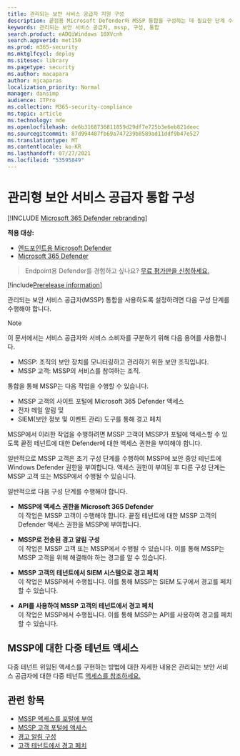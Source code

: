 ```yaml
---
title: 관리되는 보안 서비스 공급자 지원 구성
description: 끝점용 Microsoft Defender와 MSSP 통합을 구성하는 데 필요한 단계 수행
keywords: 관리되는 보안 서비스 공급자, mssp, 구성, 통합
search.product: eADQiWindows 10XVcnh
search.appverid: met150
ms.prod: m365-security
ms.mktglfcycl: deploy
ms.sitesec: library
ms.pagetype: security
ms.author: macapara
author: mjcaparas
localization_priority: Normal
manager: dansimp
audience: ITPro
ms.collection: M365-security-compliance
ms.topic: article
ms.technology: mde
ms.openlocfilehash: de6b3168736811859d29df7e725b3e6eb821deec
ms.sourcegitcommit: 87d994407fb69a747239b8589ad11ddf9b47e527
ms.translationtype: MT
ms.contentlocale: ko-KR
ms.lasthandoff: 07/27/2021
ms.locfileid: "53595849"
---
```

# <a name="configure-managed-security-service-provider-integration"></a>관리형 보안 서비스 공급자 통합 구성

[!INCLUDE [Microsoft 365 Defender rebranding](../../includes/microsoft-defender.md)]

**적용 대상:**
- [엔드포인트용 Microsoft Defender](https://go.microsoft.com/fwlink/p/?linkid=2154037)
- [Microsoft 365 Defender](https://go.microsoft.com/fwlink/?linkid=2118804)

> Endpoint용 Defender를 경험하고 싶나요? [무료 평가판을 신청하세요.](https://www.microsoft.com/microsoft-365/windows/microsoft-defender-atp?ocid=docs-mssp-support-abovefoldlink)
 
[!include[Prerelease information](../../includes/prerelease.md)]

관리되는 보안 서비스 공급자(MSSP) 통합을 사용하도록 설정하려면 다음 구성 단계를 수행해야 합니다.

>[!NOTE]
>이 문서에서는 서비스 공급자와 서비스 소비자를 구분하기 위해 다음 용어를 사용합니다.
> - MSSP: 조직의 보안 장치를 모니터링하고 관리하기 위한 보안 조직입니다.
> - MSSP 고객: MSSP의 서비스를 참여하는 조직.

통합을 통해 MSSP는 다음 작업을 수행할 수 있습니다.

- MSSP 고객의 사이트 포털에 Microsoft 365 Defender 액세스
- 전자 메일 알림 및 
- SIEM(보안 정보 및 이벤트 관리) 도구를 통해 경고 페치

MSSP에서 이러한 작업을 수행하려면 MSSP 고객이 MSSP가 포털에 액세스할 수 있도록 끝점 테넌트에 대한 Defender에 대한 액세스 권한을 부여해야 합니다. 
 

일반적으로 MSSP 고객은 초기 구성 단계를 수행하여 MSSP에 보안 중앙 테넌트에 Windows Defender 권한을 부여합니다. 액세스 권한이 부여된 후 다른 구성 단계는 MSSP 고객 또는 MSSP에서 수행될 수 있습니다.


일반적으로 다음 구성 단계를 수행해야 합니다.


- **MSSP에 액세스 권한을 Microsoft 365 Defender** <br>
이 작업은 MSSP 고객이 수행해야 합니다. 끝점 테넌트에 대한 MSSP 고객의 Defender 액세스 권한을 MSSP에 부여합니다.
 

- **MSSP로 전송된 경고 알림 구성** <br>
이 작업은 MSSP 고객 또는 MSSP에서 수행될 수 있습니다. 이를 통해 MSSP는 MSSP 고객을 위해 해결해야 하는 경고를 알 수 있습니다.

- **MSSP 고객의 테넌트에서 SIEM 시스템으로 경고 페치** <br> 이 작업은 MSSP에서 수행됩니다. 이를 통해 MSSP는 SIEM 도구에서 경고를 페치할 수 있습니다.

- **API를 사용하여 MSSP 고객의 테넌트에서 경고 페치** <br>
이 작업은 MSSP에서 수행됩니다. 이를 통해 MSSP는 API를 사용하여 경고를 페치할 수 있습니다.

## <a name="multi-tenant-access-for-mssps"></a>MSSP에 대한 다중 테넌트 액세스
다중 테넌트 위임된 액세스를 구현하는 방법에 대한 자세한 내용은 관리되는 보안 서비스 공급자에 대한 다중 테넌트 [액세스를 참조하세요.](https://techcommunity.microsoft.com/t5/microsoft-defender-atp/multi-tenant-access-for-managed-security-service-providers/ba-p/1533440)



## <a name="related-topics"></a>관련 항목
- [MSSP 액세스를 포털에 부여](grant-mssp-access.md)
- [MSSP 고객 포털에 액세스](access-mssp-portal.md)
- [경고 알림 구성](configure-mssp-notifications.md)
- [고객 테넌트에서 경고 페치](fetch-alerts-mssp.md)

